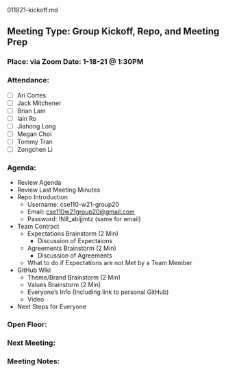 011821-kickoff.md
## Meeting Type: Group Kickoff, Repo, and Meeting Prep	
### Place: via Zoom					Date: 1-18-21 @ 1:30PM
				
### Attendance:   
- [ ] Ari Cortes			
- [ ] Jack Mitchener
- [ ] Brian Lam				
- [ ] Iain Ro
- [ ] Jiahong Long			
- [ ] Megan Choi
- [ ] Tommy Tran			
- [ ] Zongchen Li

### Agenda:
- Review Agenda
- Review Last Meeting Minutes
- Repo Introduction
  - Username: cse110-w21-group20
  - Email: cse110w21group20@gmail.com
  - Password: !N8_abijjmtz (same for email)
- Team Contract
  - Expectations Brainstorm (2 Min)
  	- Discussion of Expectaions
  - Agreements Brainstorm (2 Min)
  	- Discussion of Agreements
  - What to do if Expectations are not Met by a Team Member
- GitHub Wiki
    - Theme/Brand Brainstorm (2 Min)
    - Values Brainstorm (2 Min)
    - Everyone’s Info (Including link to personal GitHub)
    - Video
- Next Steps for Everyone

### Open Floor:
### Next Meeting:
### Meeting Notes:
